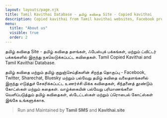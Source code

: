 ```yaml
---
layout: layouts/page.njk
title: Tamil Kavithai Database - தமிழ் கவிதை Site - Copied kavithai
description: Copied kavithai from Tamil kavithai websites, Facebook profiles, and Twitter profiles - Tamil kavithai and Tamil quotes status.
menu:
  title: "About us"
  visible: true
  order: 2
---
```


தமிழ் கவிதை Site - தமிழ் கவிதை தளங்கள், ஃபேஸ்புக் பக்கங்கள், மற்றும் ட்விட்டர் பக்கங்களில் இருந்து நகலெடுக்கப்பட்ட கவிதைகள்.
Tamil Copied Kavithai and Tamil Kavithai Database.  

தமிழ் கவிதை மற்றும் தமிழ் குறுஞ்செய்திகளின் சிறந்த தொகுப்பு - Facebook, Twitter, Sharechat, Bluesky மற்றும் பல்வேறு தமிழ் கவிதை வலைதளங்களில் இருந்து எடுத்துச் சேகரிக்கப்பட்ட உணர்ச்சி மிக்க கவிதைகள், சிந்தனைத் தூண்டும் கோட்ஸ்கள் மற்றும் கதைகள். வாழ்க்கையின் பல்வேறு பரிமாணங்களை வெளிப்படுத்தும் தமிழ் கவிதைகள், ஸ்டேட்டஸ்கள் மற்றும் ப்ரொபைல் கோட்ஸ்கள் இங்கே உங்களுக்காக.  

> Run and Maintained by **Tamil SMS** and **Kavithai.site**
